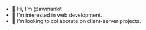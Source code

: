 - 👋 Hi, I’m @awmankit
- 👀 I’m interested in web development.
- 💞️ I’m looking to collaborate on client-server projects.

<!---
awmankit/awmankit is a ✨ special ✨ repository because its `README.md` (this file) appears on your GitHub profile.
You can click the Preview link to take a look at your changes.
--->
